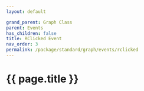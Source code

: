 ```yaml
---
layout: default

grand_parent: Graph Class
parent: Events
has_children: false
title: RClicked Event
nav_order: 3
permalink: /package/standard/graph/events/rclicked
---
```

# {{ page.title }}
